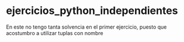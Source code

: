 # ejercicios_python_independientes
En este no tengo tanta solvencia en el primer ejercicio, puesto que acostumbro a utilizar tuplas con nombre